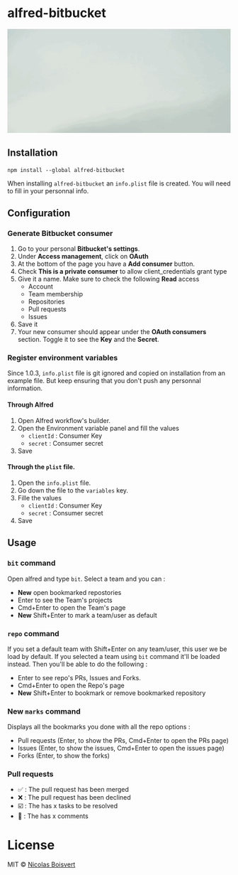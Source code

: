 # alfred-bitbucket

![alt text](alfred-bitbucket.gif)

## Installation

```
npm install --global alfred-bitbucket
```

When installing `alfred-bitbucket` an `info.plist` file is created. You will need to fill in your personnal info.

## Configuration

### Generate Bitbucket consumer

1. Go to your personal **Bitbucket's settings**.
2. Under **Access management**, click on **OAuth**
3. At the bottom of the page you have a **Add consumer** button.
4. Check **This is a private consumer** to allow client_credentials grant type
5. Give it a name. Make sure to check the following **Read** access
    - Account
    - Team membership
    - Repositories
    - Pull requests
    - Issues
6. Save it
7. Your new consumer should appear under the **OAuth consumers** section. Toggle it to see the **Key** and the **Secret**.

### Register environment variables

Since 1.0.3, `info.plist` file is git ignored and copied on installation from an example file. But keep ensuring that you don't push any personnal information.

#### Through Alfred

1. Open Alfred workflow's builder.
2. Open the Environment variable panel and fill the values
    - `clientId` : Consumer Key
    - `secret` : Consumer secret
3. Save

#### Through the `plist` file.

1. Open the `info.plist` file.
2. Go down the file to the `variables` key.
3. Fille the values
    - `clientId` : Consumer Key
    - `secret` : Consumer secret
4. Save

## Usage

### `bit` command
Open alfred and type `bit`. Select a team and you can :
- **New** open bookmarked repostories
- Enter to see the Team's projects
- Cmd+Enter to open the Team's page
- **New** Shift+Enter to mark a team/user as default


### `repo` command

If you set a default team with Shift+Enter on any team/user, this user we be load by default. If you selected a team using `bit` command it'll be loaded instead. Then you'll be able to do the following :
- Enter to see repo's PRs, Issues and Forks.
- Cmd+Enter to open the Repo's page
- **New** Shift+Enter to bookmark or remove bookmarked repository

### **New** `marks` command

Displays all the bookmarks you done with all the repo options :
- Pull requests (Enter, to show the PRs, Cmd+Enter to open the PRs page)
- Issues (Enter, to show the issues, Cmd+Enter to open the issues page)
- Forks (Enter, to show the forks)

### Pull requests

- ✅ : The pull request has been merged
- ❌ : The pull request has been declined
- ☑️ : The has x tasks to be resolved
- 💬 : The has x comments

# License
MIT © [Nicolas Boisvert](https://nboisvert.com)
